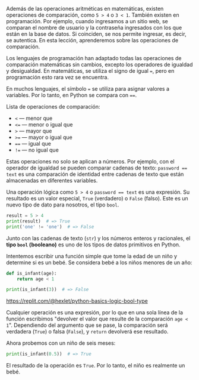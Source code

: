
Además de las operaciones aritméticas en matemáticas, existen operaciones de comparación, como `5 > 4` o `3 < 1`. También existen en programación. Por ejemplo, cuando ingresamos a un sitio web, se comparan el nombre de usuario y la contraseña ingresados con los que están en la base de datos. Si coinciden, se nos permite ingresar, es decir, se autentica. En esta lección, aprenderemos sobre las operaciones de comparación.

Los lenguajes de programación han adaptado todas las operaciones de comparación matemáticas sin cambios, excepto los operadores de igualdad y desigualdad. En matemáticas, se utiliza el signo de igual `=`, pero en programación esto rara vez se encuentra.

En muchos lenguajes, el símbolo `=` se utiliza para asignar valores a variables. Por lo tanto, en Python se compara con `==`.

Lista de operaciones de comparación:

* `<`  — menor que
* `<=` — menor o igual que
* `>`  — mayor que
* `>=` — mayor o igual que
* `==` — igual que
* `!=` — no igual que

Estas operaciones no solo se aplican a números. Por ejemplo, con el operador de igualdad se pueden comparar cadenas de texto: `password == text` es una comparación de identidad entre cadenas de texto que están almacenadas en diferentes variables.

Una operación lógica como `5 > 4` o `password == text` es una expresión. Su resultado es un valor especial, `True` (verdadero) o `False` (falso). Este es un nuevo tipo de dato para nosotros, el tipo `bool`.

```python
result = 5 > 4
print(result)  # => True
print('one' != 'one')  # => False
```

Junto con las cadenas de texto (`str`) y los números enteros y racionales, el **tipo `bool` (booleano)** es uno de los tipos de datos primitivos en Python.

Intentemos escribir una función simple que tome la edad de un niño y determine si es un bebé. Se considera bebé a los niños menores de un año:

```python
def is_infant(age):
    return age < 1

print(is_infant(3))  # => False
```

https://replit.com/@hexlet/python-basics-logic-bool-type

Cualquier operación es una expresión, por lo que en una sola línea de la función escribimos "devolver el valor que resulte de la comparación `age < 1`". Dependiendo del argumento que se pase, la comparación será verdadera (`True`) o falsa (`False`), y `return` devolverá ese resultado.

Ahora probemos con un niño de seis meses:

```python
print(is_infant(0.5))  # => True
```

El resultado de la operación es `True`. Por lo tanto, el niño es realmente un bebé.
